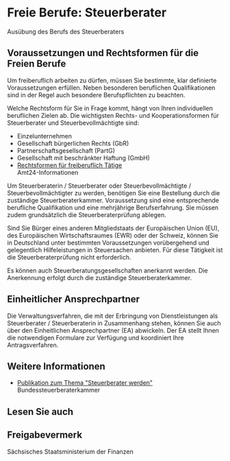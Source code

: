 # Freie Berufe: Steuerberater

Ausübung des Berufs des Steuerberaters

Voraussetzungen und Rechtsformen für die Freien Berufe
------------------------------------------------------

Um freiberuflich arbeiten zu dürfen, müssen Sie bestimmte, klar definierte Voraussetzungen erfüllen. Neben besonderen beruflichen Qualifikationen sind in der Regel auch besondere Berufspflichten zu beachten.

Welche Rechtsform für Sie in Frage kommt, hängt von Ihren individuellen beruflichen Zielen ab. Die wichtigsten Rechts- und Kooperationsformen für Steuerberater und Steuerbevollmächtigte sind:

* Einzelunternehmen
* Gesellschaft bürgerlichen Rechts (GbR)
* Partnerschaftsgesellschaft (PartG)
* Gesellschaft mit beschränkter Haftung (GmbH)
* [Rechtsformen für freiberuflich Tätige](https://amt24dev.sachsen.de/zufi/lebenslagen/5000539)  
   Amt24-Informationen

Um Steuerberaterin / Steuerberater oder Steuerbevollmächtigte / Steuerbevollmächtigter zu werden, benötigen Sie eine Bestellung durch die zuständige Steuerberaterkammer. Voraussetzung sind eine entsprechende berufliche Qualifikation und eine mehrjährige Berufserfahrung. Sie müssen zudem grundsätzlich die Steuerberaterprüfung ablegen.

Sind Sie Bürger eines anderen Mitgliedstaats der Europäischen Union (EU), des Europäischen Wirtschaftsraumes (EWR) oder der Schweiz, können Sie in Deutschland unter bestimmten Voraussetzungen vorübergehend und gelegentlich Hilfeleistungen in Steuersachen anbieten. Für diese Tätigkeit ist die Steuerberaterprüfung nicht erforderlich.

Es können auch Steuerberatungsgesellschaften anerkannt werden. Die Anerkennung erfolgt durch die zuständige Steuerberaterkammer.

Einheitlicher Ansprechpartner
-----------------------------

Die Verwaltungsverfahren, die mit der Erbringung von Dienstleistungen als Steuerberater / Steuerberaterin in Zusammenhang stehen, können Sie auch über den Einheitlichen Ansprechpartner (EA) abwickeln. Der EA stellt Ihnen die notwendigen Formulare zur Verfügung und koordiniert Ihre Antragsverfahren.

Weitere Informationen
---------------------

* [Publikation zum Thema "Steuerberater werden"](https://www.bstbk.de/de/presse/publikationen/index.html#Anker3)  
   Bundessteuerberaterkammer

## Lesen Sie auch

## Freigabevermerk

Sächsisches Staatsministerium der Finanzen
